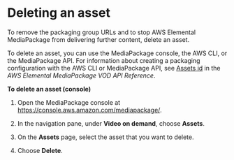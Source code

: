 # Deleting an asset<a name="asset-delete"></a>

To remove the packaging group URLs and to stop AWS Elemental MediaPackage from delivering further content, delete an asset\. 

To delete an asset, you can use the MediaPackage console, the AWS CLI, or the MediaPackage API\. For information about creating a packaging configuration with the AWS CLI or MediaPackage API, see [Assets id](https://docs.aws.amazon.com/mediapackage-vod/latest/apireference/assets-id.html) in the *AWS Elemental MediaPackage VOD API Reference*\.

**To delete an asset \(console\)**

1. Open the MediaPackage console at [https://console\.aws\.amazon\.com/mediapackage/](https://console.aws.amazon.com/mediapackage/)\.

1. In the navigation pane, under **Video on demand**, choose **Assets**\.

1. On the **Assets** page, select the asset that you want to delete\.

1. Choose **Delete**\.